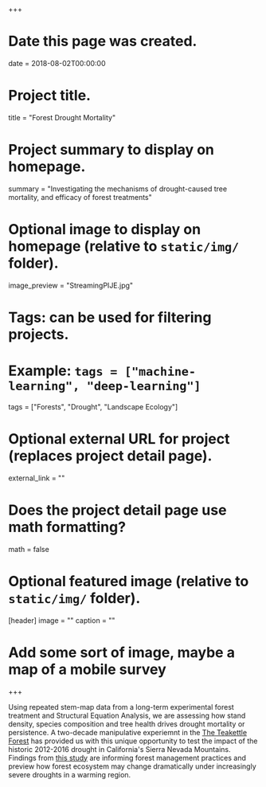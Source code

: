 +++
# Date this page was created.
date = 2018-08-02T00:00:00

# Project title.
title = "Forest Drought Mortality"

# Project summary to display on homepage.
summary = "Investigating the mechanisms of drought-caused tree mortality, and efficacy of forest treatments"

# Optional image to display on homepage (relative to `static/img/` folder).
image_preview = "StreamingPIJE.jpg"

# Tags: can be used for filtering projects.
# Example: `tags = ["machine-learning", "deep-learning"]`
tags = ["Forests", "Drought", "Landscape Ecology"]

# Optional external URL for project (replaces project detail page).
external_link = ""

# Does the project detail page use math formatting?
math = false

# Optional featured image (relative to `static/img/` folder).
[header]
image = ""
caption = ""

# Add some sort of image, maybe a map of a mobile survey
+++

Using repeated stem-map data from a long-term experimental forest treatment and Structural Equation Analysis, we are assessing how stand density, species composition and tree health drives drought mortality or persistence. A two-decade manipulative experiemnt in the [The Teakettle Forest](https://teakettle.ucdavis.edu) has provided us with this unique opportunity to test the impact of the historic 2012-2016 drought in California's Sierra Nevada Mountains. Findings from [this study](https://esajournals.onlinelibrary.wiley.com/doi/full/10.1002/ecs2.3344) are informing forest management practices and preview how forest ecosystem may change dramatically under increasingly severe droughts in a warming region.  


